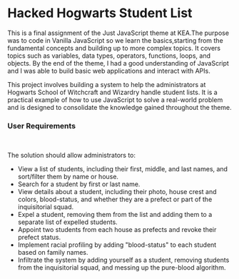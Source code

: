 <h1>Hacked Hogwarts Student List</h1>

<p>This is a final assignment of the Just JavaScript theme at KEA.The purpose was to code in Vanilla JavaScript so we learn the basics,starting from the fundamental concepts and building up to more complex topics. It covers topics such as variables, data types, operators, functions, loops, and objects.  By the end of the theme, I had a good understanding of JavaScript and I was able to build basic web applications and interact with APIs.

<p>This project involves building a system to help the administrators at Hogwarts School of Witchcraft and Wizardry handle student lists. It is a practical example of how to use JavaScript to solve a real-world problem and is designed to consolidate the knowledge gained throughout the theme.

<h3>User Requirements </h3>
<br>

The solution should allow administrators to:

<ul>
<li>View a list of students, including their first, middle, and last names, and sort/filter them by name or house.
<li>Search for a student by first or last name.
<li>View details about a student, including their photo, house crest and colors, blood-status, and whether they are a prefect or part of the inquisitorial squad.
<li>Expel a student, removing them from the list and adding them to a separate list of expelled students.
<li>Appoint two students from each house as prefects and revoke their prefect status.
<li>Implement racial profiling by adding "blood-status" to each student based on family names.
<li>Infiltrate the system by adding yourself as a student, removing students from the inquisitorial squad, and messing up the pure-blood algorithm.

</ul>
